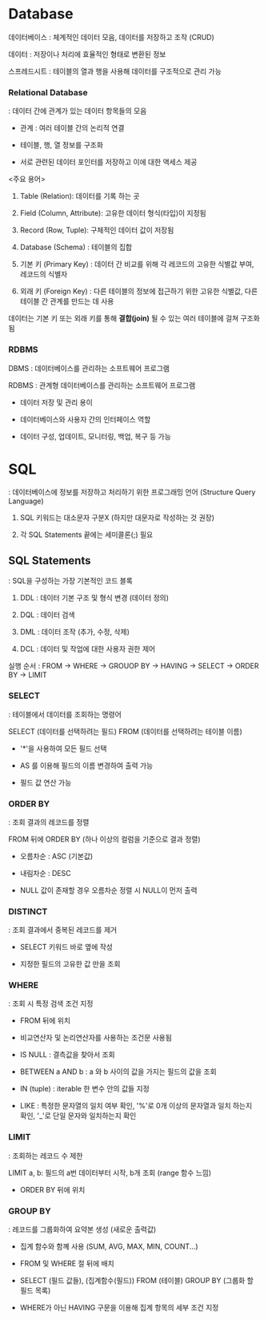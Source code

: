 # Database

데이터베이스 : 체계적인 데이터 모음, 데이터를 저장하고 조작 (CRUD)

데이터 : 저장이나 처리에 효율적인 형태로 변환된 정보 

스프레드시트 : 테이블의 열과 행을 사용해 데이터를 구조적으로 관리 가능 


### Relational Database

: 데이터 간에 관계가 있는 데이터 항목들의 모음 

- 관계 : 여러 테이블 간의 논리적 연결 

- 테이블, 행, 열 정보를 구조화

- 서로 관련된 데이터 포인터를 저장하고 이에 대한 액세스 제공 


<주요 용어>

1. Table (Relation): 데이터를 기록 하는 곳

2. Field (Column, Attribute): 고유한 데이터 형식(타입)이 지정됨

3. Record (Row, Tuple): 구체적인 데이터 값이 저장됨 

4. Database (Schema) : 테이블의 집합

5. 기본 키 (Primary Key) : 데이터 간 비교를 위해 각 레코드의 고유한 식별값 부여, 레코드의 식별자 

6. 외래 키 (Foreign Key) : 다른 테이블의 정보에 접근하기 위한 고유한 식별값, 다른 테이블 간 관계를 만드는 데 사용 

데이터는 기본 키 또는 외래 키를 통해 **결합(join)** 될 수 있는 여러 테이블에 걸쳐 구조화 됨 

### RDBMS

DBMS : 데이터베이스를 관리하는 소프트웨어 프로그램

RDBMS : 관계형 데이터베이스를 관리하는 소프트웨어 프로그램 

- 데이터 저장 및 관리 용이

- 데이터베이스와 사용자 간의 인터페이스 역할

- 데이터 구성, 업데이트, 모니터링, 백업, 복구 등 가능 


# SQL

: 데이터베이스에 정보를 저장하고 처리하기 위한 프로그래밍 언어 (Structure Query Language)

1. SQL 키워드는 대소문자 구분X (하지만 대문자로 작성하는 것 권장)

2. 각 SQL Statements 끝에는 세미콜론(;) 필요 


## SQL Statements

: SQL을 구성하는 가장 기본적인 코드 블록 

1. DDL : 데이터 기본 구조 및 형식 변경 (데이터 정의)

2. DQL : 데이터 검색

3. DML : 데이터 조작 (추가, 수정, 삭제)

4. DCL : 데이터 및 작업에 대한 사용자 권한 제어 

실행 순서 : FROM -> WHERE -> GROUOP BY -> HAVING -> SELECT -> ORDER BY -> LIMIT 

### SELECT

: 테이블에서 데이터를 조회하는 명령어 

SELECT (데이터를 선택하려는 필드) FROM (데이터를 선택하려는 테이블 이름)

- '*'을 사용하여 모든 필드 선택

-  AS 를 이용해 필드의 이름 변경하여 출력 가능

- 필드 값 연산 가능 

### ORDER BY

: 조회 결과의 레코드를 정렬 

FROM 뒤에 ORDER BY (하나 이상의 컬럼을 기준으로 결과 정렬)

- 오름차순 : ASC (기본값)

- 내림차순 : DESC 

- NULL 값이 존재할 경우 오름차순 정렬 시 NULL이 먼저 출력


### DISTINCT

: 조회 결과에서 중복된 레코드를 제거

- SELECT 키워드 바로 옆에 작성 

- 지정한 필드의 고유한 값 만을 조회 


### WHERE

: 조회 시 특정 검색 조건 지정

- FROM 뒤에 위치 

- 비교연산자 및 논리연산자를 사용하는 조건문 사용됨

- IS NULL : 결측값을 찾아서 조회 

- BETWEEN a AND b : a 와 b 사이의 값을 가지는 필드의 값을 조회 

- IN (tuple) : iterable 한 변수 안의 값들 지정 

- LIKE : 특정한 문자열의 일치 여부 확인, '%'로 0개 이상의 문자열과 일치 하는지 확인, '_'로 단일 문자와 일치하는지 확인 


### LIMIT 

: 조회하는 레코드 수 제한 

LIMIT a, b: 필드의 a번 데이터부터 시작, b개 조회 (range 함수 느낌)

- ORDER BY 뒤에 위치 


### GROUP BY

: 레코드를 그룹화하여 요약본 생성 (새로운 출력값)

- 집계 함수와 함꼐 사용 (SUM, AVG, MAX, MIN, COUNT...)

- FROM 및 WHERE 절 뒤에 배치

- SELECT (필드 값들), (집계함수(필드)) FROM (테이블) GROUP BY (그룹화 할 필드 목록)

- WHERE가 아닌 HAVING 구문을 이용해 집계 항목의 세부 조건 지정 


